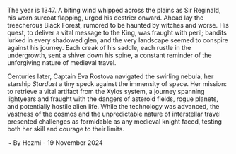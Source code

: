 
The year is 1347.  A biting wind whipped across the plains as Sir Reginald, his worn surcoat flapping, urged his destrier onward.  Ahead lay the treacherous Black Forest, rumored to be haunted by witches and worse.  His quest, to deliver a vital message to the King, was fraught with peril; bandits lurked in every shadowed glen, and the very landscape seemed to conspire against his journey.  Each creak of his saddle, each rustle in the undergrowth, sent a shiver down his spine, a constant reminder of the unforgiving nature of medieval travel.


Centuries later, Captain Eva Rostova navigated the swirling nebula, her starship *Stardust* a tiny speck against the immensity of space.  Her mission: to retrieve a vital artifact from the Xylos system, a journey spanning lightyears and fraught with the dangers of asteroid fields, rogue planets, and potentially hostile alien life.  While the technology was advanced, the vastness of the cosmos and the unpredictable nature of interstellar travel presented challenges as formidable as any medieval knight faced, testing both her skill and courage to their limits.

~ By Hozmi - 19 November 2024
